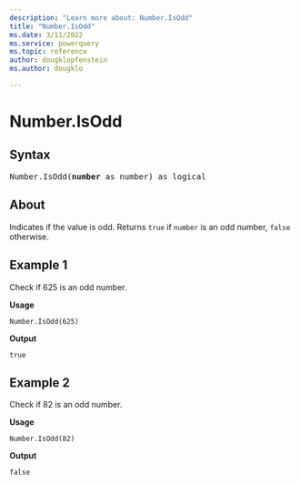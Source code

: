 ```yaml
---
description: "Learn more about: Number.IsOdd"
title: "Number.IsOdd"
ms.date: 3/11/2022
ms.service: powerquery
ms.topic: reference
author: dougklopfenstein
ms.author: dougklo

---
```

# Number.IsOdd

## Syntax

<pre>
Number.IsOdd(<b>number</b> as number) as logical  
</pre>

## About

Indicates if the value is odd. Returns `true` if `number` is an odd number, `false` otherwise.

## Example 1

Check if 625 is an odd number.

**Usage**

```powerquery-m
Number.IsOdd(625)
```

**Output**

`true`

## Example 2

Check if 82 is an odd number.

**Usage**

```powerquery-m
Number.IsOdd(82)
```

**Output**

`false`
